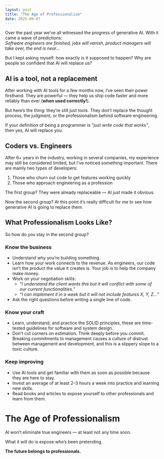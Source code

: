 ```yaml
---
layout: post
title: "The Age of Professionalism"
date: 2025-09-07
---
```


Over the past year we’ve all witnessed the progress of generative AI. With it came a wave of predictions:  
_Software engineers are finished, jobs will vanish, product managers will take over, the end is near…_

But I kept asking myself: how exactly is it supposed to happen? Why are people so confident that AI will replace us?

## AI is a tool, not a replacement

After working with AI tools for a few months now, I’ve seen their power firsthand. They are powerful — they help us ship code faster and more reliably than ever (**when used correctly!**).

But here’s the thing: they’re still just tools. They don’t replace the thought process, the judgment, or the professionalism behind software engineering.

If your definition of being a programmer is _“just write code that works”_, then yes, AI will replace you.

## Coders vs. Engineers

After 6+ years in the industry, working in several companies, my experience may still be considered limited, but I've noticed something important. There are mainly two types of developers:

1. Those who churn out code to get features working quickly
2. Those who approach engineering as a profession

The first group? They were already replaceable — AI just made it obvious.

Now the second group? At this point it’s really difficult for me to see how generative AI is going to replace them.

## What Professionalism Looks Like?

So how do you stay in the second group?

### Know the business

- Understand why you’re building something.
- Learn how your work connects to the revenue. As engineers, our code isn’t the product the value it creates is. Your job is to help the company make money.
- Work on your negotiation skills:
  - _“I understand the client wants this but it will conflict with some of our current functionalities.”_
  - _“I can implement it in a week but it will not include features X, Y, Z…”_
- Ask the right questions before writing a single line of code.

### Know your craft

- Learn, understand, and practice the SOLID principles, these are time-tested guidelines for software and system design.
- Don’t cut corners on estimation. Think deeply before you commit. Breaking commitments to management causes a culture of distrust between management and development, and this is a slippery slope to a toxic culture.

### Keep improving

- Use AI tools and get familiar with them as soon as possible because they are here to stay.
- Invest an average of at least 2–3 hours a week into practice and learning new skills.
- Read books and articles to expose yourself to other professionals and learn from them.

# The Age of Professionalism

AI won’t eliminate true engineers — at least not any time soon.

What it will do is expose who’s been pretending.

**The future belongs to professionals.**
